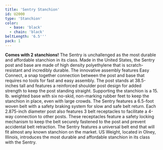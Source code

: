```yaml
---
title: 'Sentry Stanchion'
id: U2000
type: 'Stanchion'
color:
  - base: 'black'
  - chain: 'black'
beltLength: '6.5'''
pack: 1
---
```


**Comes with 2 stanchions!** The Sentry is unchallenged as the most durable and affordable stanchion in its class. Made in the United States, the Sentry post and base are made of high density polyethylene that is scratch-resistant and incredibly durable. The innovative assembly features Easy Connect, a snap together connection between the post and base that requires no tools for fast and easy assembly. The post stands at 38.5-inches tall and features a reinforced shoulder post design for added strength to keep the post standing straight. Supporting the stanchion is a 15. lb. weighted base with six no-skid, non-marking rubber feet to keep the stanchion in place, even with large crowds. The Sentry features a 6.5-foot woven belt with a safety braking system for slow and safe belt return. Each 2.875-inch diameter post also features 3 belt receptacles to facilitate a 4-way connection to other posts. These receptacles feature a safety locking mechanism to keep the belt securely fastened to the post and prevent accidental belt retraction. The Sentry features a universal belt end that will fit almost any known stanchion on the market. US Weight, located in Olney, Illinois, introduces the most durable and affordable stanchion in its class with the Sentry.